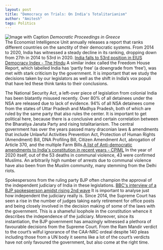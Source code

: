 ```yaml
---
layout: post
title: "Democracy on Trials: On India's Totalitarianism"
author: "Amitesh"
tags: Politics
---
```


![Image with Caption](https://cdn.britannica.com/s:800x450,c:crop/36/213436-138-4CE09AA6/Questions-answers-democracy.jpg)
_Democratic Proceedings in Greece_
<br>
The Economist Intelligence Unit annually releases a report that ranks different countries on the sanctity of their democratic systems. From 2014 to 2020, India has witnessed a steady decline in its ranking, dropping down from 27th in 2014 to 53rd in 2020. [India falls to 53rd position in EIUS Democracy Index - The Hindu](https://www.thehindu.com/news/national/india-falls-to-53rd-position-in-eius-democracy-index/article33739128.ece) A similar index called the Freedom House Report, which labelled India has ‘partly free’ (a downgrade from ‘free’), was met with stark criticism by the government. It is important that we study the decisions taken by our legislators as well as the shift in India’s vox populi that have led these think tanks to their conclusions.

The National Security Act, a left-over piece of legislation from colonial India has been blatantly misused recently. Over 80% of all detainees under the NSA are released due to lack of evidence. 94% of all NSA detainees come from the states of Uttar Pradesh and Madhya Pradesh, both of which are ruled by the same party that also rules the center. It is important to get political here, because there is a conclusive and certain correlation between the Bharatiya Janata Party and rising totalitarianism. The central government has over the years passed many draconian laws & amendments that include Unlawful Activities Prevention Act, Protection of Human Rights (Amendment) Bill, DNA Profiling Bill, Citizen Amendment Act, abrogation of Article 370, and the multiple Farm Bills.[A list of Anti-democratic amendments to India's constitution in recent years - CPIML](https://www.cpiml.net/liberation/2019/07/draconian-and-anti-democratic-amendments-to-laws) In the year of 2020 itself, out of the 53 deaths in communal violence, 43 were confirmed Muslims. An arbitrarily high number of arrests due to communal violence have also been from the Muslim community, many stemming from the Delhi riots. 

Spokespersons from the ruling party BJP often champion the approval of the independent judiciary of India in these legislations. [BBC's interview of a BJP spokesperson amidst rising 2nd wave](https://www.youtube.com/watch?v=Hrr0rZLHqv0) It is important to analyse just how independent the judiciary really is. Since 2014, the Supreme Court has seen a rise in the number of judges taking early retirement for office posts and being closely involved in the decision making of some of the laws with the government. This is a shameful loophole in the constitution whence it describes the independence of the judiciary. Moreover, since its instantiation, the BJP government has amazingly witnessed a plethora of favourable decisions from the Supreme Court. From the Ram Mandir verdict to the court’s wilful ignorance of the CAA-NRC ordeal despite 140 pleas including those from a UN body it seems like a lot of the court’s verdicts have not only favoured the government, but also come at the right time. 
